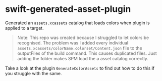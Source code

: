 # swift-generated-asset-plugin

Generated an `assets.xcassets` catalog that loads colors when plugin is applied to a target.

> Note: This repo was created because I struggled to let colors be recognised. 
The problem was I added every individual `assets.xcassets/colorName.colorset/Content.json` file to the
outputFiles of the build command. This causes duplicated files. Just adding the folder makes SPM load the a
asset catalog correctly.

Take a look at the plugin ``GenerateColorAssets`` to find out how to do this if you struggle with the same. 
